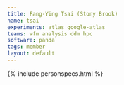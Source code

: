```yaml
---
title: Fang-Ying Tsai (Stony Brook)
name: tsai
experiments: atlas google-atlas
teams: wfm analysis ddm hpc
software: panda 
tags: member
layout: default
---
```


{% include personspecs.html %}
